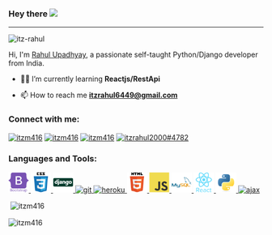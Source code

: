 ### Hey there <img src="https://media.giphy.com/media/hvRJCLFzcasrR4ia7z/giphy.gif" width="25px">
<hr>
<p align="left"> <img src="https://komarev.com/ghpvc/?username=itz-rahul&label=Profile%20views&color=0e75b6&style=flat" alt="itz-rahul" /></p>

Hi, I'm [Rahul Upadhyay](https://itzrahul.pythonanywhere.com/), a passionate self-taught Python/Django developer from India.

- 👨‍💻 I’m currently learning **Reactjs/RestApi**

- 📫 How to reach me **itzrahul6449@gmail.com**

<h3 align="left">Connect with me:</h3>
<p align="left">
<a href="https://linkedin.com/in/itzm416" target="blank"><img align="center" src="https://raw.githubusercontent.com/rahuldkjain/github-profile-readme-generator/master/src/images/icons/Social/linked-in-alt.svg" alt="itzm416" height="30" width="40" /></a>
<a href="https://www.hackerrank.com/itzm416" target="blank"><img align="center" src="https://raw.githubusercontent.com/rahuldkjain/github-profile-readme-generator/master/src/images/icons/Social/hackerrank.svg" alt="itzm416" height="30" width="40" /></a>
<a href="https://www.leetcode.com/itzm416" target="blank"><img align="center" src="https://raw.githubusercontent.com/rahuldkjain/github-profile-readme-generator/master/src/images/icons/Social/leet-code.svg" alt="itzm416" height="30" width="40" /></a>
<a href="https://discord.gg/itzrahul2000#4782" target="blank"><img align="center" src="https://raw.githubusercontent.com/rahuldkjain/github-profile-readme-generator/master/src/images/icons/Social/discord.svg" alt="itzrahul2000#4782" height="30" width="40" /></a>
</p>

<h3 align="left">Languages and Tools:</h3>
<p align="left"> <a href="https://getbootstrap.com" target="_blank" rel="noreferrer"> <img src="https://raw.githubusercontent.com/devicons/devicon/master/icons/bootstrap/bootstrap-plain-wordmark.svg" alt="bootstrap" width="40" height="40"/> </a> <a href="https://www.w3schools.com/css/" target="_blank" rel="noreferrer"> <img src="https://raw.githubusercontent.com/devicons/devicon/master/icons/css3/css3-original-wordmark.svg" alt="css3" width="40" height="40"/> </a> <a href="https://www.djangoproject.com/" target="_blank" rel="noreferrer"> <img src="https://raw.githubusercontent.com/devicons/devicon/master/icons/django/django-original.svg" alt="django" width="40" height="40"/> </a> <a href="https://git-scm.com/" target="_blank" rel="noreferrer"> <img src="https://www.vectorlogo.zone/logos/git-scm/git-scm-icon.svg" alt="git" width="40" height="40"/> </a> <a href="https://heroku.com" target="_blank" rel="noreferrer"> <img src="https://www.vectorlogo.zone/logos/heroku/heroku-icon.svg" alt="heroku" width="40" height="40"/> </a> <a href="https://www.w3.org/html/" target="_blank" rel="noreferrer"> <img src="https://raw.githubusercontent.com/devicons/devicon/master/icons/html5/html5-original-wordmark.svg" alt="html5" width="40" height="40"/> </a> <a href="https://developer.mozilla.org/en-US/docs/Web/JavaScript" target="_blank" rel="noreferrer"> <img src="https://raw.githubusercontent.com/devicons/devicon/master/icons/javascript/javascript-original.svg" alt="javascript" width="40" height="40"/> </a> <a href="https://www.mysql.com/" target="_blank" rel="noreferrer"> <img src="https://raw.githubusercontent.com/devicons/devicon/master/icons/mysql/mysql-original-wordmark.svg" alt="mysql" width="40" height="40"/> </a> <a href="https://reactjs.org/" target="_blank" rel="noreferrer"> <img src="https://raw.githubusercontent.com/devicons/devicon/master/icons/react/react-original-wordmark.svg" alt="react" width="40" height="40"/> </a> <a href="https://www.python.org" target="_blank" rel="noreferrer"> <img src="https://raw.githubusercontent.com/devicons/devicon/master/icons/python/python-original.svg" alt="python" width="40" height="40"/> </a> <a href="https://api.jquery.com/jquery.ajax/" target="_blank" rel="noreferrer"> <img src="https://upload.wikimedia.org/wikipedia/commons/thumb/a/a1/AJAX_logo_by_gengns.svg/2560px-AJAX_logo_by_gengns.svg.png" alt="ajax" width="50" height="40"/> </a> </p>

<p>&nbsp;<img align="center" src="https://github-readme-stats.vercel.app/api?username=itzm416&show_icons=true&locale=en" alt="itzm416" /></p>

<p><img align="center" src="https://github-readme-streak-stats.herokuapp.com/?user=itzm416&" alt="itzm416" /></p>
